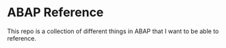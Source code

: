 # ABAP Reference
This repo is a collection of different things in ABAP that I want to be able to reference. 
